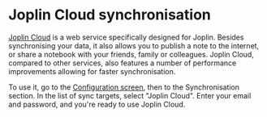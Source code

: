 # Joplin Cloud synchronisation

[Joplin Cloud](https://joplinapp.org/plans/) is a web service specifically designed for Joplin. Besides synchronising your data, it also allows you to publish a note to the internet, or share a notebook with your friends, family or colleagues. Joplin Cloud, compared to other services, also features a number of performance improvements allowing for faster synchronisation.

To use it, go to the [Configuration screen](https://github.com/laurent22/joplin/blob/dev/readme/apps/config_screen.md), then to the Synchronisation section. In the list of sync targets, select "Joplin Cloud". Enter your email and password, and you're ready to use Joplin Cloud.
